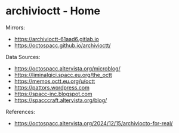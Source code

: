# archivioctt - Home

Mirrors:

* https://archivioctt-61aad6.gitlab.io
* https://octospacc.github.io/archivioctt/

Data Sources:

* https://octospacc.altervista.org/microblog/
* https://liminalgici.spacc.eu.org/the_octt
* https://memos.octt.eu.org/u/octt
* https://pattors.wordpress.com
* https://spacc-inc.blogspot.com
* https://spacccraft.altervista.org/blog/

References:

* https://octospacc.altervista.org/2024/12/15/archiviocto-for-real/

